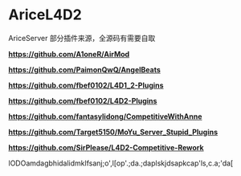 # AriceL4D2
AriceServer
部分插件来源，全源码有需要自取

**https://github.com/A1oneR/AirMod**

**https://github.com/PaimonQwQ/AngelBeats**

**https://github.com/fbef0102/L4D1_2-Plugins**

**https://github.com/fbef0102/L4D2-Plugins**

**https://github.com/fantasylidong/CompetitiveWithAnne**

**https://github.com/Target5150/MoYu_Server_Stupid_Plugins**

**https://github.com/SirPlease/L4D2-Competitive-Rework**

lODOamdagbhidalidmklfsanj;o',l[op'.;da.;daplskjdsapkcap'ls,c.a;'da[
